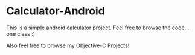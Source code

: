 # Calculator-Android
This is a simple android calculator project.
Feel free to browse the code…one class :)

Also feel free to browse my Objective-C Projects!